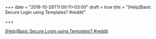+++
date = "2016-10-26T11:00:11+03:00"
draft = true
title = "[Help]Basic Secure Login using Templates?  #reddit"

+++

<p><a href="https://t.co/sDsQGhOD0w">[Help]Basic Secure Login using Templates?  #reddit</a></p>

